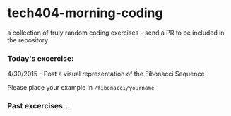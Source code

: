 # tech404-morning-coding
a collection of truly random coding exercises - send a PR to be included in the repository

### Today's excercise:

4/30/2015 - Post a visual representation of the Fibonacci Sequence

Please place your example in `/fibonacci/yourname`

### Past excercises...
